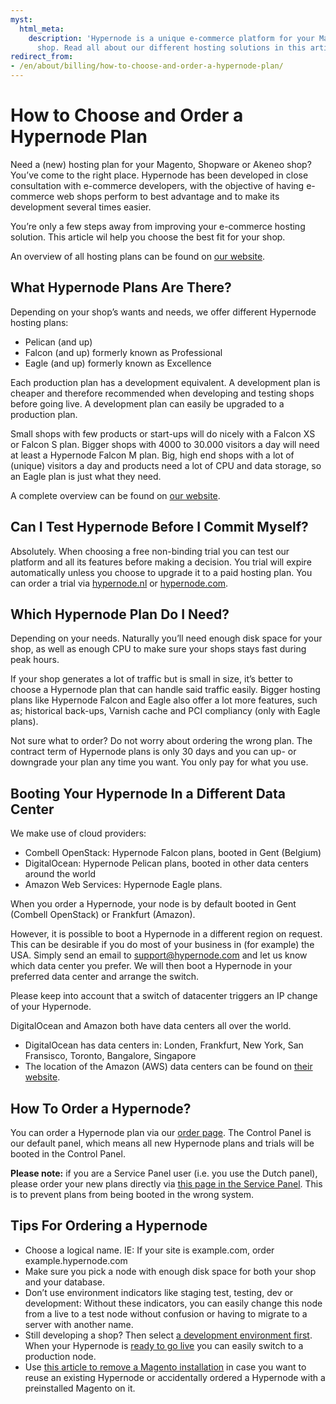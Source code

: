 ```yaml
---
myst:
  html_meta:
    description: 'Hypernode is a unique e-commerce platform for your Magento or Shopware
      shop. Read all about our different hosting solutions in this article. '
redirect_from:
- /en/about/billing/how-to-choose-and-order-a-hypernode-plan/
---
```


<!-- source: https://support.hypernode.com/en/about/billing/how-to-choose-and-order-a-hypernode-plan/ -->

# How to Choose and Order a Hypernode Plan

Need a (new) hosting plan for your Magento, Shopware or Akeneo shop? You’ve come to the right place. Hypernode has been developed in close consultation with e-commerce developers, with the objective of having e-commerce web shops perform to best advantage and to make its development several times easier.

You’re only a few steps away from improving your e-commerce hosting solution. This article wil help you choose the best fit for your shop.

An overview of all hosting plans can be found on [our website](https://www.hypernode.com/magento-hosting-plans/).

## What Hypernode Plans Are There?

Depending on your shop’s wants and needs, we offer different Hypernode hosting plans:

- Pelican (and up)
- Falcon (and up) formerly known as Professional
- Eagle (and up) formerly known as Excellence

Each production plan has a development equivalent. A development plan is cheaper and therefore recommended when developing and testing shops before going live. A development plan can easily be upgraded to a production plan.

Small shops with few products or start-ups will do nicely with a Falcon XS or Falcon S plan. Bigger shops with 4000 to 30.000 visitors a day will need at least a Hypernode Falcon M plan. Big, high end shops with a lot of (unique) visitors a day and products need a lot of CPU and data storage, so an Eagle plan is just what they need.

A complete overview can be found on [our website](https://www.hypernode.com/magento-hosting-plans/).

## Can I Test Hypernode Before I Commit Myself?

Absolutely. When choosing a free non-binding trial you can test our platform and all its features before making a decision. You trial will expire automatically unless you choose to upgrade it to a paid hosting plan. You can order a trial via [hypernode.nl](https://www.hypernode.nl/) or [hypernode.com](https://www.hypernode.com/).

## Which Hypernode Plan Do I Need?

Depending on your needs. Naturally you’ll need enough disk space for your shop, as well as enough CPU to make sure your shops stays fast during peak hours.

If your shop generates a lot of traffic but is small in size, it’s better to choose a Hypernode plan that can handle said traffic easily. Bigger hosting plans like Hypernode Falcon and Eagle also offer a lot more features, such as; historical back-ups, Varnish cache and PCI compliancy (only with Eagle plans).

Not sure what to order? Do not worry about ordering the wrong plan. The contract term of Hypernode plans is only 30 days and you can up- or downgrade your plan any time you want. You only pay for what you use.

## Booting Your Hypernode In a Different Data Center

We make use of cloud providers:

- Combell OpenStack: Hypernode Falcon plans, booted in Gent (Belgium)
- DigitalOcean: Hypernode Pelican plans, booted in other data centers around the world
- Amazon Web Services: Hypernode Eagle plans.

When you order a Hypernode, your node is by default booted in Gent (Combell OpenStack) or Frankfurt (Amazon).

However, it is possible to boot a Hypernode in a different region on request. This can be desirable if you do most of your business in (for example) the USA. Simply send an email to support@hypernode.com and let us know which data center you prefer. We will then boot a Hypernode in your preferred data center and arrange the switch.

Please keep into account that a switch of datacenter triggers an IP change of your Hypernode.

DigitalOcean and Amazon both have data centers all over the world.

- DigitalOcean has data centers in: Londen, Frankfurt, New York, San Fransisco, Toronto, Bangalore, Singapore
- The location of the Amazon (AWS) data centers can be found on [their website](https://docs.aws.amazon.com/AWSEC2/latest/UserGuide/using-regions-availability-zones.html#concepts-available-regions).

## How To Order a Hypernode?

You can order a Hypernode plan via our [order page](https://www.hypernode.com/magento-cloud-hosting/#plans). The Control Panel is our default panel, which means all new Hypernode plans and trials will be booted in the Control Panel.

**Please note:** if you are a Service Panel user (i.e. you use the Dutch panel), please order your new plans directly via [this page in the Service Panel](https://service.byte.nl/planinfo/order-selection/). This is to prevent plans from being booted in the wrong system.

## Tips For Ordering a Hypernode

- Choose a logical name. IE: If your site is example.com, order example.hypernode.com
- Make sure you pick a node with enough disk space for both your shop and your database.
- Don’t use environment indicators like staging test, testing, dev or development:
  Without these indicators, you can easily change this node from a live to a test node without confusion or having to migrate to a server with another name.
- Still developing a shop? Then select [a development environment first](https://support.hypernode.com/knowledgebase/development-plans-for-your-magento-shop/). When your Hypernode is [ready to go live](https://support.hypernode.com/knowledgebase/go-live-with-your-hypernode/) you can easily switch to a production node.
- Use [this article to remove a Magento installation](https://support.hypernode.com/knowledgebase/remove-magento-installation/) in case you want to reuse an existing Hypernode or accidentally ordered a Hypernode with a preinstalled Magento on it.
